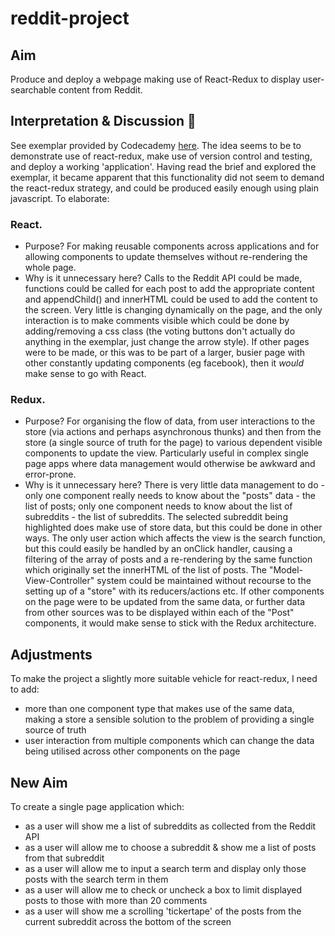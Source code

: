 # reddit-project

## Aim
Produce and deploy a webpage making use of React-Redux to display user-searchable content from Reddit.

## Interpretation & Discussion :thought_balloon:
See exemplar provided by Codecademy [here](https://reddit-client.netlify.app/).
The idea seems to be to demonstrate use of react-redux, make use of version control and testing, and deploy a working 'application'.
Having read the brief and explored the exemplar, it became apparent that this functionality did not seem to demand the react-redux strategy, and could be produced easily enough using plain javascript. To elaborate:
### React.
- Purpose? For making reusable components across applications and for allowing components to update themselves without re-rendering the whole page.
- Why is it unnecessary here? Calls to the Reddit API could be made, functions could be called for each post to add the appropriate content and appendChild() and innerHTML could be used to add the content to the screen. Very little is changing dynamically on the page, and the only interaction is to make comments visible which could be done by adding/removing a css class (the voting buttons don't actually do anything in the exemplar, just change the arrow style). If other pages were to be made, or this was to be part of a larger, busier page with other constantly updating components (eg facebook), then it *would* make sense to go with React.
### Redux.
- Purpose? For organising the flow of data, from user interactions to the store (via actions and perhaps asynchronous thunks) and then from the store (a single source of truth for the page) to various dependent visible components to update the view. Particularly useful in complex single page apps where data management would otherwise be awkward and error-prone.
- Why is it unnecessary here? There is very little data management to do - only one component really needs to know about the "posts" data - the list of posts; only one component needs to know about the list of subreddits - the list of subreddits. The selected subreddit being highlighted does make use of store data, but this could be done in other ways. The only user action which affects the view is the search function, but this could easily be handled by an onClick handler, causing a filtering of the array of posts and a re-rendering by the same function which originally set the innerHTML of the list of posts. The "Model-View-Controller" system could be maintained without recourse to the setting up of a "store" with its reducers/actions etc. If other components on the page were to be updated from the same data, or further data from other sources was to be displayed within each of the "Post" components, it would make sense to stick with the Redux architecture.
## Adjustments
To make the project a slightly more suitable vehicle for react-redux, I need to add:
- more than one component type that makes use of the same data, making a store a sensible solution to the problem of providing a single source of truth
- user interaction from multiple components which can change the data being utilised across other components on the page
## New Aim
To create a single page application which:
- as a user will show me a list of subreddits as collected from the Reddit API
- as a user will allow me to choose a subreddit & show me a list of posts from that subreddit
- as a user will allow me to input a search term and display only those posts with the search term in them
- as a user will allow me to check or uncheck a box to limit displayed posts to those with more than 20 comments
- as a user will show me a scrolling 'tickertape' of the posts from the current subreddit across the bottom of the screen
